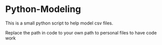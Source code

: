 # Python-Modeling

This is a small python script to help model csv files. 

Replace the path in code to your own path to personal files to have code work
